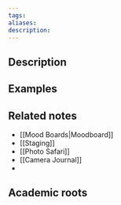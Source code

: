 ```yaml
---
tags: 
aliases: 
description:
---
```


## Description


## Examples 


## Related notes 
- [[Mood Boards|Moodboard]]
- [[Staging]]
- [[Photo Safari]]
- [[Camera Journal]]
- 

## Academic roots
